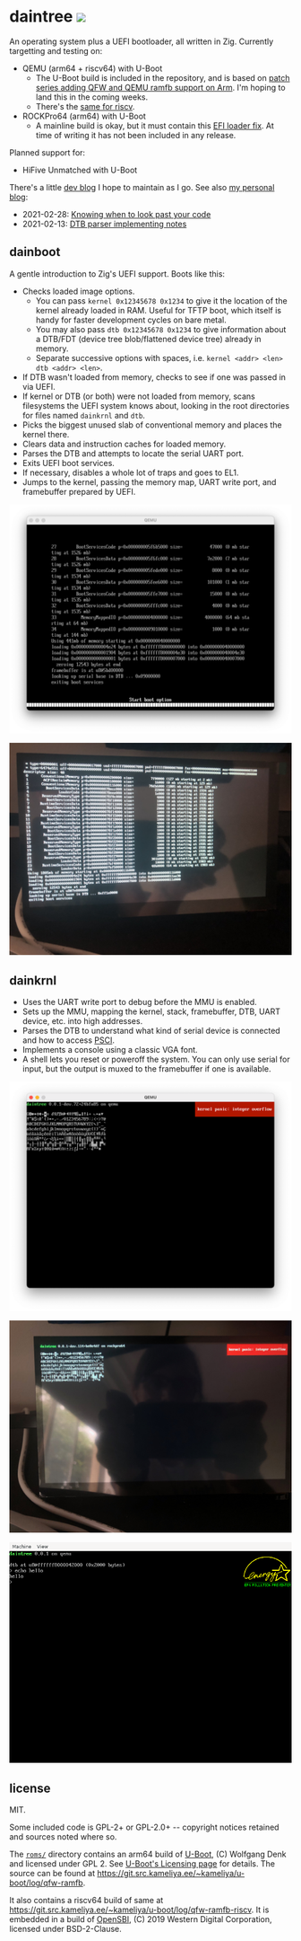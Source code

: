 # daintree <img src="https://s1.at.atcdn.net/wp-content/uploads/2018/12/AT_LandingPage_HeaderImage_Daintree_2018NOV22-768x369.jpg" height="32">

An operating system plus a UEFI bootloader, all written in Zig. Currently targetting and testing on:

- QEMU (arm64 + riscv64) with U-Boot
  - The U-Boot build is included in the repository, and is based on
    [patch series adding QFW and QEMU ramfb support on Arm](https://git.src.kameliya.ee/~kameliya/u-boot/log/qfw-ramfb).
    I'm hoping to land this in the coming weeks.
  - There's the [same for riscv](https://git.src.kameliya.ee/~kameliya/u-boot/log/qfw-ramfb-riscv).
- ROCKPro64 (arm64) with U-Boot
  - A mainline build is okay, but it must contain this
    [EFI loader fix](https://source.denx.de/u-boot/u-boot/-/commit/9d30a941cce5ed055da18398f4deba18830d00d6).
    At time of writing it has not been included in any release.

Planned support for:

- HiFive Unmatched with U-Boot

There's a little [dev blog](https://github.com/kivikakk/daintree/discussions/1)
I hope to maintain as I go.  See also [my personal blog](https://kivikakk.ee):

- 2021-02-28: [Knowing when to look past your code](https://kivikakk.ee/2021/02/28/loader/)
- 2021-02-13: [DTB parser implementing notes](https://kivikakk.ee/2021/02/13/dtb-parser-implementing-notes/)

## dainboot

A gentle introduction to Zig's UEFI support. Boots like this:

- Checks loaded image options.
  - You can pass `kernel 0x12345678 0x1234` to give it the location of the
    kernel already loaded in RAM. Useful for TFTP boot, which itself is handy
    for faster development cycles on bare metal.
  - You may also pass `dtb 0x12345678 0x1234` to give information about a
    DTB/FDT (device tree blob/flattened device tree) already in memory.
  - Separate successive options with spaces, i.e. `kernel <addr> <len> dtb
    <addr> <len>`.
- If DTB wasn't loaded from memory, checks to see if one was passed in via
  UEFI.
- If kernel or DTB (or both) were not loaded from memory, scans filesystems the
  UEFI system knows about, looking in the root directories for files named
  `dainkrnl` and `dtb`.
- Picks the biggest unused slab of conventional memory and places the kernel
  there.
- Clears data and instruction caches for loaded memory.
- Parses the DTB and attempts to locate the serial UART port.
- Exits UEFI boot services.
- If necessary, disables a whole lot of traps and goes to EL1.
- Jumps to the kernel, passing the memory map, UART write port, and framebuffer
  prepared by UEFI.

![](doc/img/dainboot-qemu.png)

![](doc/img/dainboot-rockpro64.jpg)

## dainkrnl

- Uses the UART write port to debug before the MMU is enabled.
- Sets up the MMU, mapping the kernel, stack, framebuffer, DTB, UART device,
  etc. into high addresses.
- Parses the DTB to understand what kind of serial device is connected and how
  to access
  [PSCI](https://developer.arm.com/architectures/system-architectures/software-standards/psci).
- Implements a console using a classic VGA font.
- A shell lets you reset or poweroff the system.  You can only use serial for
  input, but the output is muxed to the framebuffer if one is available.

![](doc/img/dainkrnl-charset-qemu.png)

![](doc/img/dainkrnl-charset-rockpro64.jpg)

![](doc/img/dainkrnl-shell-qemu.png)

## license

MIT.

Some included code is GPL-2+ or GPL-2.0+ -- copyright notices retained and
sources noted where so.

The [`roms/`](roms/) directory contains an arm64 build of
[U-Boot](http://www.denx.de/wiki/U-Boot/WebHome), (C) Wolfgang Denk and
licensed under GPL 2.  See [U-Boot's Licensing
page](https://www.denx.de/wiki/U-Boot/Licensing)
for details.  The source can be found at
<https://git.src.kameliya.ee/~kameliya/u-boot/log/qfw-ramfb>.

It also contains a riscv64 build of same at
<https://git.src.kameliya.ee/~kameliya/u-boot/log/qfw-ramfb-riscv>.  It is
embedded in a build of [OpenSBI](https://github.com/riscv/opensbi), (C) 2019
Western Digital Corporation, licensed under BSD-2-Clause.

